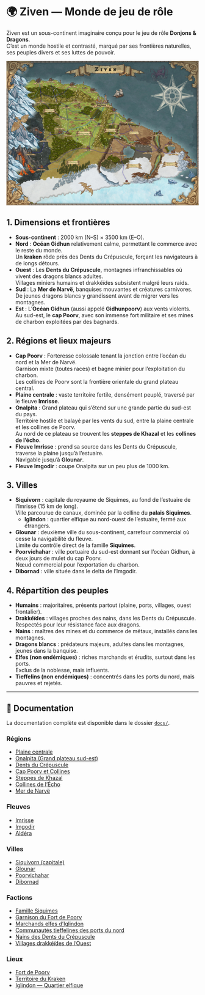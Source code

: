 # 🌍 Ziven — Monde de jeu de rôle

Ziven est un sous-continent imaginaire conçu pour le jeu de rôle **Donjons & Dragons**.  
C’est un monde hostile et contrasté, marqué par ses frontières naturelles, ses peuples divers et ses luttes de pouvoir.

![Ziven](images/Ziven.jpg)

## 1. Dimensions et frontières

- **Sous-continent** : 2000 km (N–S) × 3500 km (E–O).
- **Nord** : **Océan Gidhun** relativement calme, permettant le commerce avec le reste du monde.  
  Un **kraken** rôde près des Dents du Crépuscule, forçant les navigateurs à de longs détours.
- **Ouest** : Les **Dents du Crépuscule**, montagnes infranchissables où vivent des dragons blancs adultes.  
  Villages miniers humains et drakkéïdes subsistent malgré leurs raids.
- **Sud** : La **Mer de Narvë**, banquises mouvantes et créatures carnivores.  
  De jeunes dragons blancs y grandissent avant de migrer vers les montagnes.
- **Est** : L’**Océan Gidhun** (aussi appelé **Gidhunpoorv**) aux vents violents.  
  Au sud-est, le **cap Poorv**, avec son immense fort militaire et ses mines de charbon exploitées par des bagnards.

## 2. Régions et lieux majeurs

- **Cap Poorv** : Forteresse colossale tenant la jonction entre l’océan du nord et la Mer de Narvë.  
  Garnison mixte (toutes races) et bagne minier pour l’exploitation du charbon.  
  Les collines de Poorv sont la frontière orientale du grand plateau central.
- **Plaine centrale** : vaste territoire fertile, densément peuplé, traversé par le fleuve **Imrisse**.
- **Onalpita** : Grand plateau qui s’étend sur une grande partie du sud-est du pays.  
  Territoire hostile et balayé par les vents du sud, entre la plaine centrale et les collines de Poorv.  
  Au nord de ce plateau se trouvent les **steppes de Khazal** et les **collines de l’écho**.
- **Fleuve Imrisse** : prend sa source dans les Dents du Crépuscule, traverse la plaine jusqu’à l’estuaire.  
  Navigable jusqu’à **Glounar**.
- **Fleuve Imgodir** : coupe Onalpita sur un peu plus de 1000 km.

## 3. Villes

- **Siquivorn** : capitale du royaume de Siquimes, au fond de l’estuaire de l’Imrisse (15 km de long).  
  Ville parcourue de canaux, dominée par la colline du **palais Siquimes**.
  - **Iglindon** : quartier elfique au nord-ouest de l’estuaire, fermé aux étrangers.
- **Glounar** : deuxième ville du sous-continent, carrefour commercial où cesse la navigabilité du fleuve.  
  Limite du contrôle direct de la famille **Siquimes**.
- **Poorvichahar** : ville portuaire du sud-est donnant sur l’océan Gidhun, à deux jours de mulet du cap Poorv.  
  Nœud commercial pour l’exportation du charbon.
- **Dibornad** : ville située dans le delta de l’Imgodir.

## 4. Répartition des peuples

- **Humains** : majoritaires, présents partout (plaine, ports, villages, ouest frontalier).
- **Drakkéïdes** : villages proches des nains, dans les Dents du Crépuscule.  
  Respectés pour leur résistance face aux dragons.
- **Nains** : maîtres des mines et du commerce de métaux, installés dans les montagnes.
- **Dragons blancs** : prédateurs majeurs, adultes dans les montagnes, jeunes dans la banquise.
- **Elfes (non endémiques)** : riches marchands et érudits, surtout dans les ports.  
  Exclus de la noblesse, mais influents.
- **Tieffelins (non endémiques)** : concentrés dans les ports du nord, mais pauvres et rejetés.

---

## 📖 Documentation

La documentation complète est disponible dans le dossier [`docs/`](./docs).

### Régions
- [Plaine centrale](./docs/regions/plaine_centrale.md)
- [Onalpita (Grand plateau sud-est)](./docs/regions/onalpita.md)
- [Dents du Crépuscule](./docs/regions/dents_du_crepuscule.md)
- [Cap Poorv et Collines](./docs/regions/cap_poorv_et_collines.md)
- [Steppes de Khazal](./docs/regions/steppes_de_khazal.md)
- [Collines de l’Écho](./docs/regions/collines_de_lecho.md)
- [Mer de Narvë](./docs/regions/mer_de_narve.md)

### Fleuves
- [Imrisse](./docs/fleuves/imrisse.md)
- [Imgodir](./docs/fleuves/imgodir.md)
- [Aldéra](./docs/fleuves/aldera.md)

### Villes
- [Siquivorn (capitale)](./docs/villes/siquivorn.md)
- [Glounar](./docs/villes/glounar.md)
- [Poorvichahar](./docs/villes/poorvichahar.md)
- [Dibornad](./docs/villes/dibornad.md)

### Factions
- [Famille Siquimes](./docs/factions/famille_siquimes.md)
- [Garnison du Fort de Poorv](./docs/factions/garnison_fort_poorv.md)
- [Marchands elfes d’Iglindon](./docs/factions/marchands_elfes_iglindon.md)
- [Communautés tieffelines des ports du nord](./docs/factions/communautes_tieffelines_ports_nord.md)
- [Nains des Dents du Crépuscule](./docs/factions/nains_dents_du_crepuscule.md)
- [Villages drakkéïdes de l’Ouest](./docs/factions/villages_drakkeides_ouest.md)

### Lieux
- [Fort de Poorv](./docs/lieux/fort_de_poorv.md)
- [Territoire du Kraken](./docs/lieux/territoire_du_kraken.md)
- [Iglindon — Quartier elfique](./docs/lieux/iglindon_quartier_elfique.md)

